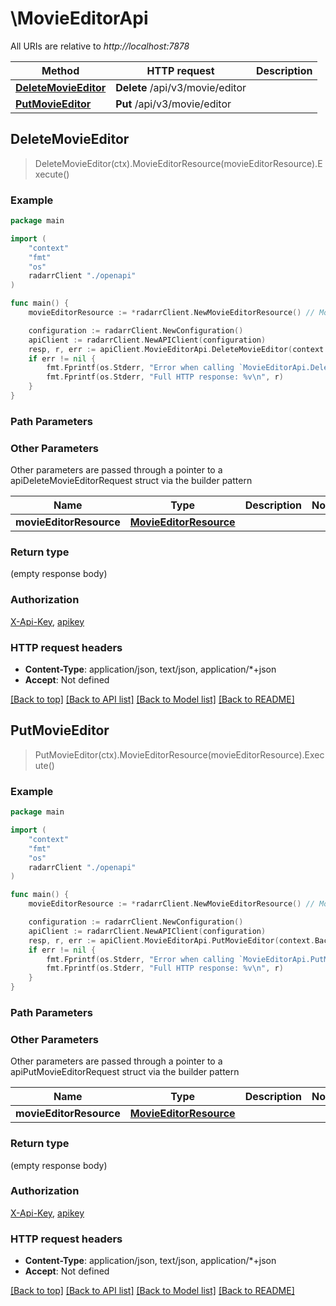# \MovieEditorApi

All URIs are relative to *http://localhost:7878*

Method | HTTP request | Description
------------- | ------------- | -------------
[**DeleteMovieEditor**](MovieEditorApi.md#DeleteMovieEditor) | **Delete** /api/v3/movie/editor | 
[**PutMovieEditor**](MovieEditorApi.md#PutMovieEditor) | **Put** /api/v3/movie/editor | 



## DeleteMovieEditor

> DeleteMovieEditor(ctx).MovieEditorResource(movieEditorResource).Execute()



### Example

```go
package main

import (
    "context"
    "fmt"
    "os"
    radarrClient "./openapi"
)

func main() {
    movieEditorResource := *radarrClient.NewMovieEditorResource() // MovieEditorResource |  (optional)

    configuration := radarrClient.NewConfiguration()
    apiClient := radarrClient.NewAPIClient(configuration)
    resp, r, err := apiClient.MovieEditorApi.DeleteMovieEditor(context.Background()).MovieEditorResource(movieEditorResource).Execute()
    if err != nil {
        fmt.Fprintf(os.Stderr, "Error when calling `MovieEditorApi.DeleteMovieEditor``: %v\n", err)
        fmt.Fprintf(os.Stderr, "Full HTTP response: %v\n", r)
    }
}
```

### Path Parameters



### Other Parameters

Other parameters are passed through a pointer to a apiDeleteMovieEditorRequest struct via the builder pattern


Name | Type | Description  | Notes
------------- | ------------- | ------------- | -------------
 **movieEditorResource** | [**MovieEditorResource**](MovieEditorResource.md) |  | 

### Return type

 (empty response body)

### Authorization

[X-Api-Key](../README.md#X-Api-Key), [apikey](../README.md#apikey)

### HTTP request headers

- **Content-Type**: application/json, text/json, application/*+json
- **Accept**: Not defined

[[Back to top]](#) [[Back to API list]](../README.md#documentation-for-api-endpoints)
[[Back to Model list]](../README.md#documentation-for-models)
[[Back to README]](../README.md)


## PutMovieEditor

> PutMovieEditor(ctx).MovieEditorResource(movieEditorResource).Execute()



### Example

```go
package main

import (
    "context"
    "fmt"
    "os"
    radarrClient "./openapi"
)

func main() {
    movieEditorResource := *radarrClient.NewMovieEditorResource() // MovieEditorResource |  (optional)

    configuration := radarrClient.NewConfiguration()
    apiClient := radarrClient.NewAPIClient(configuration)
    resp, r, err := apiClient.MovieEditorApi.PutMovieEditor(context.Background()).MovieEditorResource(movieEditorResource).Execute()
    if err != nil {
        fmt.Fprintf(os.Stderr, "Error when calling `MovieEditorApi.PutMovieEditor``: %v\n", err)
        fmt.Fprintf(os.Stderr, "Full HTTP response: %v\n", r)
    }
}
```

### Path Parameters



### Other Parameters

Other parameters are passed through a pointer to a apiPutMovieEditorRequest struct via the builder pattern


Name | Type | Description  | Notes
------------- | ------------- | ------------- | -------------
 **movieEditorResource** | [**MovieEditorResource**](MovieEditorResource.md) |  | 

### Return type

 (empty response body)

### Authorization

[X-Api-Key](../README.md#X-Api-Key), [apikey](../README.md#apikey)

### HTTP request headers

- **Content-Type**: application/json, text/json, application/*+json
- **Accept**: Not defined

[[Back to top]](#) [[Back to API list]](../README.md#documentation-for-api-endpoints)
[[Back to Model list]](../README.md#documentation-for-models)
[[Back to README]](../README.md)

